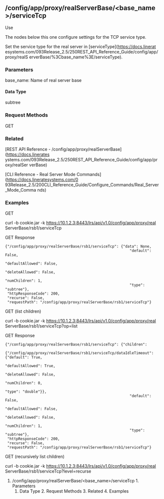 ## /config/app/proxy/realServerBase/<base_name>/serviceTcp

Use

The nodes below this one configure settings for the TCP service type.

Set the service type for the real server in [serviceType](https://docs.linerat
esystems.com/093Release_2.5/250REST_API_Reference_Guide/config/app/proxy/realS
erverBase/%3Cbase_name%3E/serviceType).

### Parameters

base_name: Name of real server base

#### Data Type

subtree

### Request Methods

GET

### Related

[REST API Reference - /config/app/proxy/realServerBase](https://docs.linerates
ystems.com/093Release_2.5/250REST_API_Reference_Guide/config/app/proxy/realSer
verBase)

[CLI Reference - Real Server Mode Commands](https://docs.lineratesystems.com/0
93Release_2.5/200CLI_Reference_Guide/Configure_Commands/Real_Server_Mode_Comma
nds)

### Examples

GET

curl -b cookie.jar -k https://10.1.2.3:8443/lrs/api/v1.0/config/app/proxy/real
ServerBase/rsb1/serviceTcp

GET Response

    
    {"/config/app/proxy/realServerBase/rsb1/serviceTcp": {"data": None,
                                                             "default": False,
                                                             "defaultAllowed": False,
                                                             "deleteAllowed": False,
                                                             "numChildren": 1,
                                                             "type": "subtree"},
     "httpResponseCode": 200,
     "recurse": False,
     "requestPath": "/config/app/proxy/realServerBase/rsb1/serviceTcp"}
    

GET (list children)

curl -b cookie.jar -k https://10.1.2.3:8443/lrs/api/v1.0/config/app/proxy/real
ServerBase/rsb1/serviceTcp?op=list

GET Response

    
    {"/config/app/proxy/realServerBase/rsb1/serviceTcp": {"children": 
            {"/config/app/proxy/realServerBase/rsb1/serviceTcp/dataIdleTimeout": {"default": True,
                                                                                  "defaultAllowed": True,
                                                                                  "deleteAllowed": False,
                                                                                  "numChildren": 0,
                                                                                  "type": "double"}},
                                                             "default": False,
                                                             "defaultAllowed": False,
                                                             "deleteAllowed": False,
                                                             "numChildren": 1,
                                                             "type": "subtree"},
     "httpResponseCode": 200,
     "recurse": False,
     "requestPath": "/config/app/proxy/realServerBase/rsb1/serviceTcp"}
    

GET (recursively list children)

curl -b cookie.jar -k https://10.1.2.3:8443/lrs/api/v1.0/config/app/proxy/real
ServerBase/rsb1/serviceTcp?level=recurse

  1. /config/app/proxy/realServerBase/<base_name>/serviceTcp
    1. Parameters
      1. Data Type
    2. Request Methods
    3. Related
    4. Examples

